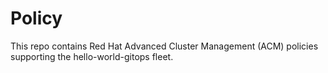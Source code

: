 # Policy

This repo contains Red Hat Advanced Cluster Management (ACM) policies
supporting the hello-world-gitops fleet.
